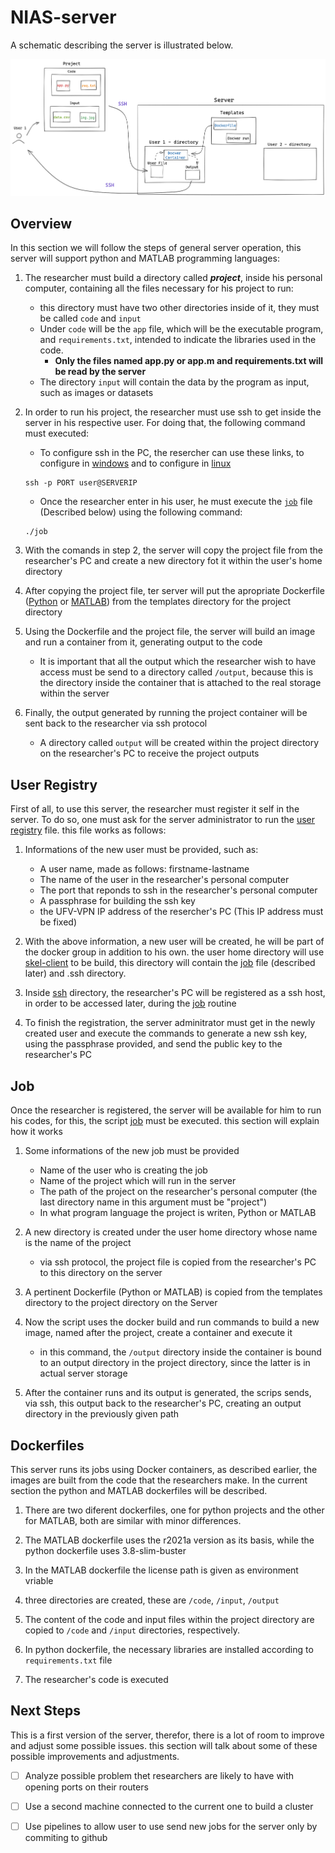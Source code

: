 # NIAS-server

A schematic describing the server is illustrated below. 

![](images/Imagem-servidor.png)

## Overview

In this section we will follow the steps of general server operation, this server will support python and MATLAB programming languages:

1. The researcher must build a directory called ***project***, inside his personal computer, containing all the files necessary for his project to run:
   - this directory must have two other directories inside of it, they must be called ``code`` and ``input``
   - Under ``code`` will be the ``app`` file, which will be the executable program, and ``requirements.txt``, intended to indicate the libraries used in the code.
     - **Only the files named app.py or app.m and requirements.txt will be read by the server**  
   - The directory ``input`` will contain the data by the program as input, such as images or datasets

2. In order to run his project, the researcher must use ssh to get inside the server in his respective user. For doing that, the following command must executed:
   - To configure ssh in the PC, the resercher can use these links, to configure in [windows](https://docs.microsoft.com/en-us/windows-server/administration/openssh/openssh_install_firstuse) and to configure in [linux](https://ubuntu.com/server/docs/service-openssh) 
   ```
   ssh -p PORT user@SERVERIP
   ```
   - Once the researcher enter in his user, he must execute the [`job`](job.sh) file (Described below) using the following command:
   ```
   ./job
   ```
3. With the comands in step 2, the server will copy the project file from the researcher's PC and create a new directory fot it within the user's home directory

4. After copying the project file, ter server will put the apropriate Dockerfile ([Python](dockerfiles/dockerfile-python) or [MATLAB](dockerfiles/dockerfile-matlab)) from the templates directory for the project directory

5. Using the Dockerfile and the project file, the server will build an image and run a container from it, generating output to the code
   - It is important that all the output which the researcher wish to have access must be send to a directory called `/output`, because this is the directory inside the container that is attached to the real storage within the server

6. Finally, the output generated by running the project container will be sent back to the researcher via ssh protocol
   - A directory called `output` will be created within the project directory on the researcher's PC to receive the project outputs

## User Registry

First of all, to use this server, the researcher must register it self in the server. To do so, one must ask for the server administrator to run the [user registry](user-record.sh) file. this file works as follows:

  1. Informations of the new user must be provided, such as:
     - A user name, made as follows: firstname-lastname
     - The name of the user in the researcher's personal computer
     - The port that reponds to ssh in the researcher's personal computer
     - A passphrase for building the ssh key
     - the UFV-VPN IP address of the resercher's PC (This IP address must be fixed)
     
  2. With the above information, a new user will be created, he will be part of the docker group in addition to his own. the user home directory will use [skel-client](skel-client) to be build, this directory will contain the [job](job.sh) file (described later) and .ssh directory.
 
  3. Inside [ssh](skel-client/.ssh) directory, the researcher's PC will be registered as a ssh host, in order to be accessed later, during the [job](job.sh) routine

  4. To finish the registration, the server adminitrator must get in the newly created user and execute the commands to generate a new ssh key, using the passphrase provided, and send the public key to the researcher's PC  

## Job
Once the researcher is registered, the server will be available for him to run his codes, for this, the script [job](job.sh) must be executed. this section will explain how it works

1. Some informations of the new job must be provided
   - Name of the user who is creating the job
   - Name of the project which will run in the server
   - The path of the project on the researcher's personal computer (the last directory name in this argument must be "project")
   - In what program language the project is writen, Python or MATLAB

2. A new directory is created under the user home directory whose name is the name of the project
   - via ssh protocol, the project file is copied from the researcher's PC to this directory on the server 

3. A pertinent Dockerfile (Python or MATLAB) is copied from the templates directory to the project directory on the Server

4. Now the script uses the docker build and run commands to build a new image, named after the project, create a container and execute it
   - in this command, the `/output` directory inside the container is bound to an output directory in the project directory, since the latter is in actual server storage

5. After the container runs and its output is generated, the scrips sends, via ssh, this output back to the researcher's PC, creating an output directory in the previously given path

## Dockerfiles

This server runs its jobs using Docker containers, as described earlier, the images are built from the code that the researchers make. In the current section the python and MATLAB dockerfiles will be described.

1. There are two diferent dockerfiles, one for python projects and the other for MATLAB, both are similar with minor differences.

2. The MATLAB dockerfile uses the r2021a version as its basis, while the python dockerfile uses 3.8-slim-buster

3. In the MATLAB dockerfile the license path is given as environment vriable

4. three directories are created, these are `/code`, `/input`, `/output`

5. The content of the code and input files within the project directory are copied to `/code` and `/input` directories, respectively.

6. In python dockerfile, the necessary libraries are installed according to `requirements.txt` file

7. The researcher's code is executed

## Next Steps

This is a first version of the server, therefor, there is a lot of room to improve and adjust some possible issues. this section will talk about some of these possible improvements and adjustments. 

 - [ ] Analyze possible problem thet researchers are likely to have with opening ports on their routers
 
 - [ ] Use a second machine connected to the current one to build a cluster
 
 - [ ] Use pipelines to allow user to use send new jobs for the server only by commiting to github  

